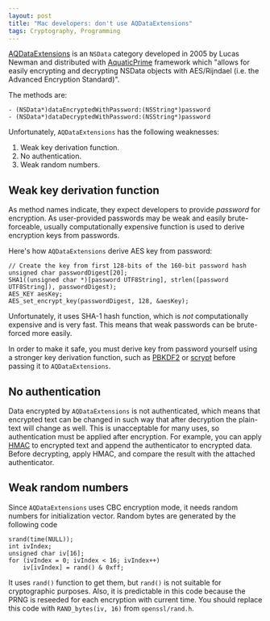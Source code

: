 ```yaml
---
layout: post
title: "Mac developers: don't use AQDataExtensions"
tags: Cryptography, Programming
---
```


[AQDataExtensions][AQDataExtensions] is an `NSData` category developed in 2005 by Lucas Newman
and distributed with [AquaticPrime][AquaticPrime] framework which "allows for easily encrypting
and decrypting NSData objects with AES/Rijndael (i.e. the Advanced Encryption
Standard)".

The methods are:

	- (NSData*)dataEncryptedWithPassword:(NSString*)password
	- (NSData*)dataDecryptedWithPassword:(NSString*)password

Unfortunately, `AQDataExtensions` has the following weaknesses:

1. Weak key derivation function.
2. No authentication.
3. Weak random numbers.

<!--more-->

## Weak key derivation function

As method names indicate, they expect developers to provide *password* for
encryption. As user-provided passwords may be weak and easily brute-forceable,
usually computationally expensive function is used to derive encryption keys
from passwords.

Here's how `AQDataExtensions` derive AES key from password:

	// Create the key from first 128-bits of the 160-bit password hash
	unsigned char passwordDigest[20];
	SHA1((unsigned char *)[password UTF8String], strlen([password UTF8String]), passwordDigest);
	AES_KEY aesKey;
	AES_set_encrypt_key(passwordDigest, 128, &aesKey);

Unfortunately, it uses SHA-1 hash function, which is *not* computationally
expensive and is very fast. This means that weak passwords can be brute-forced
more easily.

In order to make it safe, you must derive key from password yourself using
a stronger key derivation function, such as [PBKDF2][PBKDF2] or [scrypt][scrypt] before passing it
to `AQDataExtensions`.


## No authentication

Data encrypted by `AQDataExtensions` is not authenticated, which means that
encrypted text can be changed in such way that after decryption the
plain-text will change as well. This is unacceptable for many uses, so
authentication must be applied after encryption. For example, you can apply
[HMAC][HMAC] to encrypted text and append the authenticator to encrypted data. Before decrypting,
apply HMAC, and compare the result with the attached authenticator.


## Weak random numbers

Since `AQDataExtensions` uses CBC encryption mode, it needs random numbers
for initialization vector. Random bytes are generated by the following code

	srand(time(NULL));
 	int ivIndex;
 	unsigned char iv[16];
	for (ivIndex = 0; ivIndex < 16; ivIndex++)
		iv[ivIndex] = rand() & 0xff;

It uses `rand()` function to get them, but `rand()` is not suitable for
cryptographic purposes. Also, it is predictable in this code because the PRNG
is reseeded for each encryption with current time. You should replace this code
with `RAND_bytes(iv, 16)` from `openssl/rand.h`.


[AQDataExtensions]: http://aquaticmac.com/cocoa.php
[AquaticPrime]: http://aquaticmac.com/
[PBKDF2]: http://en.wikipedia.org/wiki/PBKDF2
[scrypt]: http://www.tarsnap.com/scrypt.html
[HMAC]: http://en.wikipedia.org/wiki/HMAC
